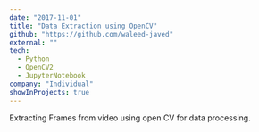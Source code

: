 ```yaml
---
date: "2017-11-01"
title: "Data Extraction using OpenCV"
github: "https://github.com/waleed-javed"
external: ""
tech:
  - Python
  - OpenCV2
  - JupyterNotebook
company: "Individual"
showInProjects: true
---
```


Extracting Frames from video using open CV for data processing.
